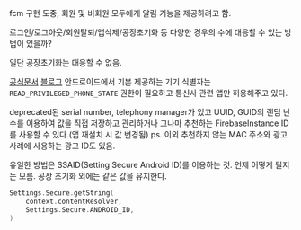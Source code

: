 fcm 구현 도중, 회원 및 비회원 모두에게 알림 기능을 제공하려고 함.

로그인/로그아웃/회원탈퇴/앱삭제/공장초기화 등 다양한 경우의 수에 대응할 수 있는 방법이 있을까?

일단 공장초기화는 대응할 수 없음.

[공식문서](https://developer.android.com/identity/user-data-ids?hl=ko)
[블로그](https://oscarstory.tistory.com/127)
안드로이드에서 기본 제공하는 기기 식별자는`READ_PRIVILEGED_PHONE_STATE` 권한이 필요하고
통신사 관련 앱만 허용해주고 있다.

deprecated된 serial number, telephony manager가 있고
UUID, GUID의 랜덤 난수를 이용하여 값을 직접 저장하고 관리하거나
그나마 추천하는 FirebaseInstance ID를 사용할 수 있다.(앱 재설치 시 값 변경됨)
ps. 이외 추천하지 않는 MAC 주소와 광고 사례에 사용하는 광고 ID도 있음.

유일한 방법은 SSAID(Setting Secure Android ID)를 이용하는 것. 언제 어떻게 될지는 모름.
공장 초기화 외에는 같은 값을 유지한다.

```kotlin
Settings.Secure.getString(  
    context.contentResolver,  
    Settings.Secure.ANDROID_ID,  
)
```
